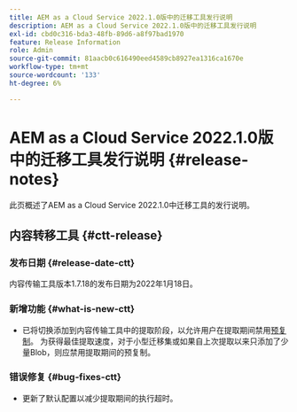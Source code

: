 ```yaml
---
title: AEM as a Cloud Service 2022.1.0版中的迁移工具发行说明
description: AEM as a Cloud Service 2022.1.0版中的迁移工具发行说明
exl-id: cbd0c316-bda3-48fb-89d6-a8f97bad1970
feature: Release Information
role: Admin
source-git-commit: 81aacb0c616490eed4589cb8927ea1316ca1670e
workflow-type: tm+mt
source-wordcount: '133'
ht-degree: 6%

---
```


# AEM as a Cloud Service 2022.1.0版中的迁移工具发行说明 {#release-notes}

此页概述了AEM as a Cloud Service 2022.1.0中迁移工具的发行说明。

## 内容转移工具 {#ctt-release}

### 发布日期 {#release-date-ctt}

内容传输工具版本1.7.18的发布日期为2022年1月18日。

### 新增功能 {#what-is-new-ctt}

* 已将切换添加到内容传输工具中的提取阶段，以允许用户在提取期间禁用[预复制](https://experienceleague.adobe.com/docs/experience-manager-cloud-service/moving/cloud-migration/content-transfer-tool/handling-large-content-repositories.html?lang=zh-Hans)。 为获得最佳提取速度，对于小型迁移集或如果自上次提取以来只添加了少量Blob，则应禁用提取期间的预复制。

### 错误修复 {#bug-fixes-ctt}

* 更新了默认配置以减少提取期间的执行超时。
